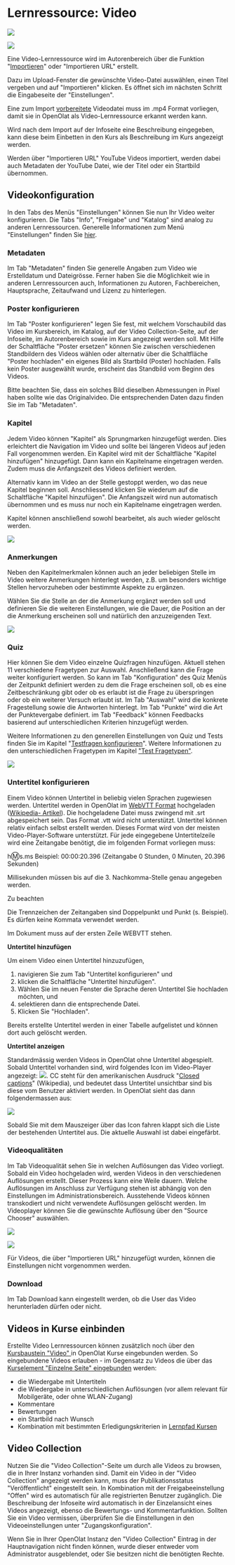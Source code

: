 # Lernressource: Video

![](assets/Lernressource_Video.png)

![](assets/video_64_0_434343_none.png)

Eine Video-Lernressource wird im Autorenbereich über die Funktion
"[Importieren](../../pages/viewpage.action%EF%B9%96pageId=108593439.html#Aktionenim%E2%80%9EAutorenbereich%22-_importieren)"
oder "Importieren URL" erstellt.

Dazu im Upload-Fenster die gewünschte Video-Datei auswählen, einen Titel
vergeben und auf "Importieren" klicken. Es öffnet sich im nächsten Schritt die
Eingabeseite der "Einstellungen".

  

Eine zum Import [vorbereitete](Video_Upload.de.md) Videodatei muss im .mp4
Format vorliegen, damit sie in OpenOlat als Video-Lernressource erkannt werden
kann.

Wird nach dem Import auf der Infoseite eine Beschreibung eingegeben, kann
diese beim Einbetten in den Kurs als Beschreibung im Kurs angezeigt werden.

Werden über "Importieren URL" YouTube Videos importiert, werden dabei auch
Metadaten der YouTube Datei, wie der Titel oder ein Startbild übernommen.

  

## Videokonfiguration

In den Tabs des Menüs "Einstellungen" können Sie nun Ihr Video weiter
konfigurieren. Die Tabs "Info", "Freigabe" und "Katalog" sind analog zu
anderen Lernressourcen. Generelle Informationen zum Menü "Einstellungen"
finden Sie [hier](../course_create/Course_Settings.de.md).

### Metadaten

Im Tab "Metadaten" finden Sie generelle Angaben zum Video wie Erstelldatum und
Dateigrösse. Ferner haben Sie die Möglichkeit wie in anderen Lernressourcen
auch, Informationen zu Autoren, Fachbereichen, Hauptsprache, Zeitaufwand und
Lizenz zu hinterlegen.

### Poster konfigurieren

Im Tab "Poster konfigurieren" legen Sie fest, mit welchem Vorschaubild das
Video im Kursbereich, im Katalog, auf der Video Collection-Seite, auf der
Infoseite, im Autorenbereich sowie im Kurs angezeigt werden soll. Mit Hilfe
der Schaltfläche "Poster ersetzen" können Sie zwischen verschiedenen
Standbildern des Videos wählen oder alternativ über die Schaltfläche "Poster
hochladen" ein eigenes Bild als Startbild (Poster) hochladen. Falls kein
Poster ausgewählt wurde, erscheint das Standbild vom Beginn des Videos.

Bitte beachten Sie, dass ein solches Bild dieselben Abmessungen in Pixel haben
sollte wie das Originalvideo. Die entsprechenden Daten dazu finden Sie im Tab
"Metadaten".

### Kapitel

Jedem Video können "Kapitel" als Sprungmarken hinzugefügt werden. Dies
erleichtert die Navigation im Video und sollte bei längeren Videos auf jeden
Fall vorgenommen werden. Ein Kapitel wird mit der Schaltfläche "Kapitel
hinzufügen" hinzugefügt. Dann kann ein Kapitelname eingetragen werden. Zudem
muss die Anfangszeit des Videos definiert werden.

Alternativ kann im Video an der Stelle gestoppt werden, wo das neue Kapitel
beginnen soll. Anschliessend klicken Sie wiederum auf die Schaltfläche
"Kapitel hinzufügen". Die Anfangszeit wird nun automatisch übernommen und es
muss nur noch ein Kapitelname eingetragen werden.

Kapitel können anschließend sowohl bearbeitet, als auch wieder gelöscht
werden.

![](assets/video_kapitel2.png)

### Anmerkungen

Neben den Kapitelmerkmalen können auch an jeder beliebigen Stelle im Video
weitere Anmerkungen hinterlegt werden, z.B. um besonders wichtige Stellen
hervorzuheben oder bestimmte Aspekte zu ergänzen.

Wählen Sie die Stelle an der die Anmerkung ergänzt werden soll und definieren
Sie die weiteren Einstellungen, wie die Dauer, die Position an der die
Anmerkung erscheinen soll und natürlich den anzuzeigenden Text.

![](assets/Video_Anmerkungen.png)

### Quiz

Hier können Sie dem Video einzelne Quizfragen hinzufügen. Aktuell stehen 11
verschiedene Fragetypen zur Auswahl. Anschließend kann die Frage weiter
konfiguriert werden. So kann im Tab "Konfiguration" des Quiz Menüs der
Zeitpunkt definiert werden zu dem die Frage erscheinen soll, ob es eine
Zeitbeschränkung gibt oder ob es erlaubt ist die Frage zu überspringen oder ob
ein weiterer Versuch erlaubt ist. Im Tab "Auswahl" wird die konkrete
Fragestellung sowie die Antworten hinterlegt. Im Tab "Punkte" wird die Art der
Punktevergabe definiert. im Tab "Feedback" können Feedbacks basierend auf
unterschiedlichen Kriterien hinzugefügt werden.

Weitere Informationen zu den generellen Einstellungen von Quiz und Tests
finden Sie im Kapitel "[Testfragen
konfigurieren](../tests/Configure_test_questions.de.md)". Weitere Informationen zu den
unterschiedlichen Fragetypen im Kapitel ["Test
Fragetypen"](../tests/Test_question_types.de.md).

![](assets/Video_Quiz1.png)

###  Untertitel konfigurieren

Einem Video können Untertitel in beliebig vielen Sprachen zugewiesen werden.
Untertitel werden in OpenOlat im [WebVTT
Format](https://w3c.github.io/webvtt/) hochgeladen ([Wikipedia-
Artikel](https://en.wikipedia.org/wiki/WebVTT)). Die hochgeladene Datei muss
zwingend mit .srt abgespeichert sein. Das Format .vtt wird nicht unterstützt.
Untertitel können relativ einfach selbst erstellt werden. Dieses Format wird
von der meisten Video-Player-Software unterstützt. Für jede eingegebene
Untertitelzeile wird eine Zeitangabe benötigt, die im folgenden Format
vorliegen muss:

h:m:s.ms     Beispiel: 00:00:20.396 (Zeitangabe 0 Stunden, 0 Minuten, 20.396
Sekunden)

Millisekunden müssen bis auf die 3. Nachkomma-Stelle genau angegeben werden.

Zu beachten

Die Trennzeichen der Zeitangaben sind Doppelpunkt und Punkt (s. Beispiel). Es
dürfen keine Kommata verwendet werden.

Im Dokument muss auf der ersten Zeile WEBVTT stehen.

 **Untertitel hinzufügen**

Um einem Video einen Untertitel hinzuzufügen,

  1. navigieren Sie zum Tab "Untertitel konfigurieren" und
  2. klicken die Schaltfläche "Untertitel hinzufügen".
  3. Wählen Sie im neuen Fenster die Sprache deren Untertitel Sie hochladen möchten, und
  4. selektieren dann die entsprechende Datei.
  5. Klicken Sie "Hochladen". 

Bereits erstellte Untertitel werden in einer Tabelle aufgelistet und können
dort auch gelöscht werden.

 **Untertitel anzeigen**

Standardmässig werden Videos in OpenOlat ohne Untertitel abgespielt. Sobald
Untertitel vorhanden sind, wird folgendes Icon im Video-Player angezeigt:
![](assets/closed_caption_64_0_434343_none.png).
CC steht für den amerikanischen Ausdruck "[Closed
captions](https://de.wikipedia.org/wiki/Untertitel#Technische_Ausf.C3.BChrungen)"
(Wikipedia), und bedeutet dass Untertitel unsichtbar sind bis diese vom
Benutzer aktiviert werden. In OpenOlat sieht das dann folgendermassen aus:

![](assets/video_subtitle.png)

Sobald Sie mit dem Mauszeiger über das Icon fahren klappt sich die Liste der
bestehenden Untertitel aus. Die aktuelle Auswahl ist dabei eingefärbt.

###  Videoqualitäten

Im Tab Videoqualität sehen Sie in welchen Auflösungen das Video vorliegt.
Sobald ein Video hochgeladen wird, werden Videos in den verschiedenen
Auflösungen erstellt. Dieser Prozess kann eine Weile dauern. Welche
Auflösungen im Anschluss zur Verfügung stehen ist abhängig von den
Einstellungen im Administrationsbereich. Ausstehende Videos können
transkodiert und nicht verwendete Auflösungen gelöscht werden. Im Videoplayer
können Sie die gewünschte Auflösung über den "Source Chooser" auswählen.

![](assets/13_Lernressource_video_qualitaet.png)

  

![](assets/videoaufloesung_DE.png)

  

 Für Videos, die über "Importieren URL" hinzugefügt wurden, können die
Einstellungen nicht vorgenommen werden.

### Download

Im Tab Download kann eingestellt werden, ob die User das Video herunterladen
dürfen oder nicht.

## Videos in Kurse einbinden

Erstellte Video Lernressourcen können zusätzlich noch über den [Kursbaustein
"Video" ](../../pages/viewpage.action%EF%B9%96pageId=108593229.html)in
OpenOlat Kurse eingebunden werden. So eingebundene Videos erlauben - im
Gegensatz zu Videos die über das [Kurselement "Einzelne Seite"
eingebunden](Single_Page_Add_edit_video.de.md)
werden:

  * die Wiedergabe mit Untertiteln
  * die Wiedergabe in unterschiedlichen Auflösungen (vor allem relevant für Mobilgeräte, oder ohne WLAN-Zugang)
  * Kommentare
  * Bewertungen
  * ein Startbild nach Wunsch
  * Kombination mit bestimmten Erledigungskriterien in [Lernpfad Kursen](../course_create/Learning_path_course.de.md)

##  Video Collection

Nutzen Sie die "Video Collection"-Seite um durch alle Videos zu browsen, die
in Ihrer Instanz vorhanden sind. Damit ein Video in der "Video Collection"
angezeigt werden kann, muss der Publikationsstatus "Veröffentlicht"
eingestellt sein. In Kombination mit der Freigabeeinstellung "Offen" wird es
automatisch für alle registrierten Benutzer zugänglich. Die Beschreibung der
Infoseite wird automatisch in der Einzelansicht eines Videos angezeigt, ebenso
die Bewertungs- und Kommentarfunktion. Sollten Sie ein Video vermissen,
überprüfen Sie die Einstellungen in den Videoeinstellungen unter
"Zugangskonfiguration".

Wenn Sie in Ihrer OpenOlat Instanz den "Video Collection" Eintrag in der
Hauptnavigation nicht finden können, wurde dieser entweder vom Administrator
ausgeblendet, oder Sie besitzen nicht die benötigten Rechte.

